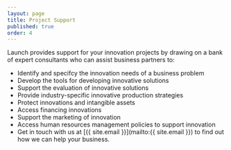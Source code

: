 ```yaml
---
layout: page
title: Project Support
published: true
order: 4
---
```


Launch provides support for your innovation projects by drawing on a bank of expert consultants who can assist business partners to:

* Identify and specifcy the innovation needs of a business problem
* Develop the tools for developing innovative solutions
* Support the evaluation of innovative solutions
* Provide industry-specific innovative production strategies
* Protect innovations and intangible assets
* Access financing innovations
* Support the marketing of innovation
* Access human resources management policies to support innovation
* Get in touch with us at [{{ site.email }}](mailto:{{ site.email }}) to find out how we can help your business.